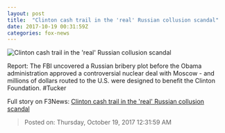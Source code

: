 ```yaml
---
layout: post
title:  "Clinton cash trail in the 'real' Russian collusion scandal"
date: 2017-10-19 00:31:59Z
categories: fox-news
---
```


![Clinton cash trail in the 'real' Russian collusion scandal](http://a57.foxnews.com/media2.foxnews.com/BrightCove/694940094001/2017/10/19/640/360/694940094001_5616677856001_5616668096001-vs.jpg)

Report: The FBI uncovered a Russian bribery plot before the Obama administration approved a controversial nuclear deal with Moscow - and millions of dollars routed to the U.S. were designed to benefit the Clinton Foundation. #Tucker


Full story on F3News: [Clinton cash trail in the 'real' Russian collusion scandal](http://www.f3nws.com/n/p4tkBB)

> Posted on: Thursday, October 19, 2017 12:31:59 AM
